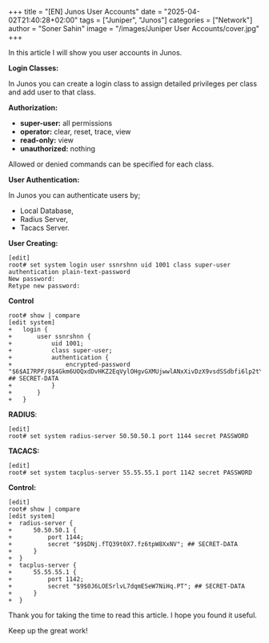 +++
title = "[EN] Junos User Accounts"
date = "2025-04-02T21:40:28+02:00"
tags = ["Juniper", "Junos"]
categories = ["Network"]
author = "Soner Sahin"
image = "/images/Juniper User Accounts/cover.jpg"
+++

In this article I will show you user accounts in Junos.

**Login Classes:**

In Junos you can create a login class to assign detailed privileges per class and add user to that class.

**Authorization:**

- **super-user:** all permissions
- **operator:** clear, reset, trace, view
- **read-only:** view
- **unauthorized:** nothing

Allowed or denied commands can be specified for each class.

**User Authentication:**

In Junos you can authenticate users by;

- Local Database,
- Radius Server,
- Tacacs Server.

**User Creating:**

```
[edit]
root# set system login user ssnrshnn uid 1001 class super-user authentication plain-text-password 
New password:
Retype new password:
```

**Control**

```
root# show | compare 
[edit system]
+   login {
+       user ssnrshnn {
+           uid 1001;
+           class super-user;
+           authentication {
+               encrypted-password "$6$AI7RPF/8$4Gkm6UOQxdDvHKZ2EqVylOHgvGXMUjwwlANxXivDzX9vsdSSdbfi6lp2tYzQkMy06khf7xRWor1Y6O.sqxEPr1"; ## SECRET-DATA
+           }
+       }
+   }
```

**RADIUS**:

```
[edit]
root# set system radius-server 50.50.50.1 port 1144 secret PASSWORD 
```

**TACACS:**

```
[edit]
root# set system tacplus-server 55.55.55.1 port 1142 secret PASSWORD  
```

**Control:**

```
[edit]
root# show | compare 
[edit system]
+  radius-server {
+      50.50.50.1 {
+          port 1144;
+          secret "$9$DNj.fTQ39t0X7.fz6tpW8XxNV"; ## SECRET-DATA
+      }
+  }
+  tacplus-server {
+      55.55.55.1 {
+          port 1142;
+          secret "$9$0J6LOESrlvL7dqmESeW7NiHq.PT"; ## SECRET-DATA
+      }
+  }
```

Thank you for taking the time to read this article. I hope you found it useful.

Keep up the great work!



















